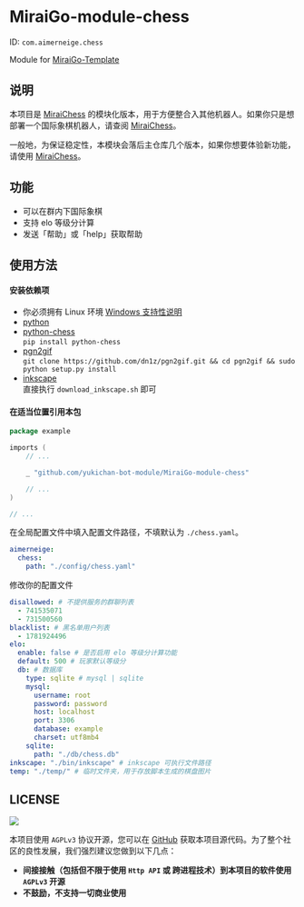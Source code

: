 # MiraiGo-module-chess

ID: `com.aimerneige.chess`

Module for [MiraiGo-Template](https://github.com/Logiase/MiraiGo-Template)

## 说明

本项目是 [MiraiChess](https://github.com/aimerneige/MiraiChess) 的模块化版本，用于方便整合入其他机器人。如果你只是想部署一个国际象棋机器人，请查阅 [MiraiChess](https://github.com/aimerneige/MiraiChess)。

一般地，为保证稳定性，本模块会落后主仓库几个版本，如果你想要体验新功能，请使用 [MiraiChess](https://github.com/aimerneige/MiraiChess)。

## 功能

- 可以在群内下国际象棋
- 支持 elo 等级分计算
- 发送「帮助」或「help」获取帮助

## 使用方法

#### 安装依赖项

- 你必须拥有 Linux 环境 [Windows 支持性说明](https://github.com/aimerneige/MiraiChess#%E6%98%AF%E5%90%A6%E6%94%AF%E6%8C%81-windows)
- [python](https://www.python.org/downloads/)
- [python-chess](https://github.com/niklasf/python-chess)\
`pip install python-chess`
- [pgn2gif](https://github.com/dn1z/pgn2gif)\
`git clone https://github.com/dn1z/pgn2gif.git && cd pgn2gif && sudo python setup.py install`
- [inkscape](https://inkscape.org/)\
直接执行 `download_inkscape.sh` 即可

#### 在适当位置引用本包

```go
package example

imports (
    // ...

    _ "github.com/yukichan-bot-module/MiraiGo-module-chess"

    // ...
)

// ...
```

在全局配置文件中填入配置文件路径，不填默认为 `./chess.yaml`。

```yaml
aimerneige:
  chess:
    path: "./config/chess.yaml"
```

修改你的配置文件

```yaml
disallowed: # 不提供服务的群聊列表
  - 741535071
  - 731500560
blacklist: # 黑名单用户列表
  - 1781924496
elo:
  enable: false # 是否启用 elo 等级分计算功能
  default: 500 # 玩家默认等级分
  db: # 数据库
    type: sqlite # mysql | sqlite
    mysql:
      username: root
      password: password
      host: localhost
      port: 3306
      database: example
      charset: utf8mb4
    sqlite:
      path: "./db/chess.db"
inkscape: "./bin/inkscape" # inkscape 可执行文件路径
temp: "./temp/" # 临时文件夹，用于存放脚本生成的棋盘图片
```

## LICENSE

<a href="https://www.gnu.org/licenses/agpl-3.0.en.html">
<img src="https://www.gnu.org/graphics/agplv3-155x51.png">
</a>

本项目使用 `AGPLv3` 协议开源，您可以在 [GitHub](https://github.com/yukichan-bot-module/MiraiGo-module-fortune) 获取本项目源代码。为了整个社区的良性发展，我们强烈建议您做到以下几点：

- **间接接触（包括但不限于使用 `Http API` 或 跨进程技术）到本项目的软件使用 `AGPLv3` 开源**
- **不鼓励，不支持一切商业使用**
